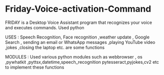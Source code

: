 # Friday-Voice-activation-Command
FRIDAY  is a Desktop Voice Assistant program that recognizes your voice
and executes commands. Used python

USES : Speech Recognition, Face recognition ,weather update , Google Search , sending an email or
WhatsApp messages ,playing YouTube video ,jokes ,closing the laptop etc. are some functions

MODULES :  Used various python modules such as webbrowser , os ,pywhatkit ,pyttsx,datetime,speech_recognition
pytesseract,pyjokes,cv2 etc to implement these functions 
